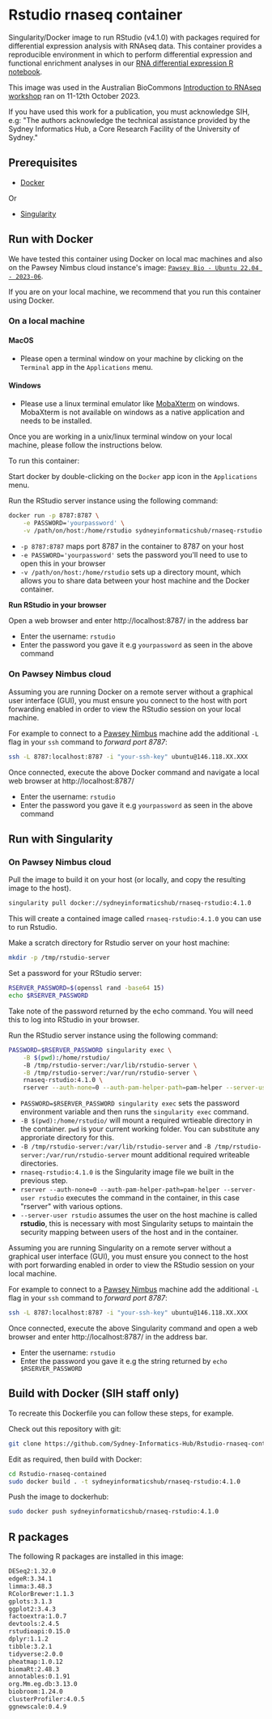 # Rstudio rnaseq container

Singularity/Docker image to run RStudio (v4.1.0) with packages required for differential expression analysis with RNAseq data. This container provides a reproducible environment in which to perform differential expression and functional enrichment analyses in our [RNA differential expression R notebook](https://github.com/Sydney-Informatics-Hub/rnaseq-differential-expression-Rnotebook). 

This image was used in the Australian BioCommons [Introduction to RNAseq workshop](https://sydney-informatics-hub.github.io/rnaseq-workshop-2023/) ran on 11-12th October 2023.

If you have used this work for a publication, you must acknowledge SIH, e.g: "The authors acknowledge the technical assistance provided by the Sydney Informatics Hub, a Core Research Facility of the University of Sydney."

## Prerequisites

* [Docker](https://docs.docker.com/get-docker/)

Or

* [Singularity](https://docs.sylabs.io/guides/3.7/admin-guide/installation.html)


## Run with Docker

We have tested this container using Docker on local mac machines and also on the Pawsey Nimbus cloud instance's image: [`Pawsey Bio - Ubuntu 22.04 - 2023-06`](https://support.pawsey.org.au/documentation/display/US/Nimbus+for+Bioinformatics). 

If you are on your local machine, we recommend that you run this container using Docker. 
  
### On a local machine

#### MacOS 

- Please open a terminal window on your machine by clicking on the `Terminal` app in the `Applications` menu.

#### Windows

- Please use a linux terminal emulator like [MobaXterm](https://mobaxterm.mobatek.net/) on windows. MobaXterm is not available on windows as a native application and needs to be installed.

Once you are working in a unix/linux terminal window on your local machine, please follow the instructions below.

To run this container:  

Start docker by double-clicking on the `Docker` app icon in the `Applications` menu. 

Run the RStudio server instance using the following command: 

```bash 
docker run -p 8787:8787 \
    -e PASSWORD='yourpassword' \
    -v /path/on/host:/home/rstudio sydneyinformaticshub/rnaseq-rstudio:4.1.0
```
* `-p 8787:8787` maps port 8787 in the container to 8787 on your host
* `-e PASSWORD='yourpassword'` sets the password you'll need to use to open this in your browser
* `-v /path/on/host:/home/rstudio` sets up a directory mount, which allows you to share data between your host machine and the Docker container.

**Run RStudio in your browser**  

Open a web browser and enter http://localhost:8787/  in the address bar

* Enter the username: `rstudio`
* Enter the password you gave it e.g `yourpassword` as seen in the above command

### On Pawsey Nimbus cloud

Assuming you are running Docker on a remote server without a graphical user interface (GUI), you must ensure you connect to the host with port forwarding enabled in order to view the RStudio session on your local machine.

For example to connect to a [Pawsey Nimbus](https://nimbus.pawsey.org.au/) machine add the additional `-L` flag in your `ssh` command to *forward port 8787*:

```bash
ssh -L 8787:localhost:8787 -i "your-ssh-key" ubuntu@146.118.XX.XXX
```

Once connected, execute the above Docker command and navigate a local web browser at http://localhost:8787/ 

- Enter the username: `rstudio`
- Enter the password you gave it e.g `yourpassword` as seen in the above command

## Run with Singularity

### On Pawsey Nimbus cloud

Pull the image to build it on your host (or locally, and copy the resulting image to the host). 

```bash 
singularity pull docker://sydneyinformaticshub/rnaseq-rstudio:4.1.0
```

This will create a contained image called `rnaseq-rstudio:4.1.0` you can use to run Rstudio.

Make a scratch directory for Rstudio server on your host machine:

```bash
mkdir -p /tmp/rstudio-server
```

Set a password for your RStudio server:

```bash
RSERVER_PASSWORD=$(openssl rand -base64 15)
echo $RSERVER_PASSWORD
```

Take note of the password returned by the echo command. You will need this to log into RStudio in your browser.

Run the RStudio server instance using the following command: 

```bash
PASSWORD=$RSERVER_PASSWORD singularity exec \
    -B $(pwd):/home/rstudio/
    -B /tmp/rstudio-server:/var/lib/rstudio-server \
    -B /tmp/rstudio-server:/var/run/rstudio-server \
    rnaseq-rstudio:4.1.0 \
    rserver --auth-none=0 --auth-pam-helper-path=pam-helper --server-user rstudio
```

* `PASSWORD=$RSERVER_PASSWORD singularity exec` sets the password environment variable and then runs the `singularity exec` command.
* `-B $(pwd):/home/rstudio/` will mount a required wrtieable directory in the container. `pwd` is your current working folder. You can substitute any approriate directory for this.
* `-B /tmp/rstudio-server:/var/lib/rstudio-server` and `-B /tmp/rstudio-server:/var/run/rstudio-server` mount additional required writeable directories.
* `rnaseq-rstudio:4.1.0` is the Singularity image file we built in the previous step.
* `rserver --auth-none=0 --auth-pam-helper-path=pam-helper --server-user rstudio` executes the command in the container, in this case "rserver" with various options.
* `--server-user rstudio` assumes the user on the host machine is called **rstudio**, this is necessary with most Singularity setups to maintain the security mapping between users of the host and in the container.

Assuming you are running Singularity on a remote server without a graphical user interface (GUI), you must ensure you connect to the host with port forwarding enabled in order to view the RStudio session on your local machine.

For example to connect to a [Pawsey Nimbus](https://nimbus.pawsey.org.au/) machine add the additional `-L` flag in your `ssh` command to *forward port 8787*:

```bash
ssh -L 8787:localhost:8787 -i "your-ssh-key" ubuntu@146.118.XX.XXX
```

Once connected, execute the above Singularity command and open a web browser and enter http://localhost:8787/ in the address bar.   

- Enter the username: `rstudio`  
- Enter the password you gave it e.g the string returned by `echo $RSERVER_PASSWORD`

## Build with Docker (SIH staff only)

To recreate this Dockerfile you can follow these steps, for example.

Check out this repository with git:

```bash 
git clone https://github.com/Sydney-Informatics-Hub/Rstudio-rnaseq-contained.git

```

Edit as required, then build with Docker:

```bash
cd Rstudio-rnaseq-contained
sudo docker build . -t sydneyinformaticshub/rnaseq-rstudio:4.1.0
```

Push the image to dockerhub:

```bash
sudo docker push sydneyinformaticshub/rnaseq-rstudio:4.1.0
```

## R packages 

The following R packages are installed in this image: 

```default
DESeq2:1.32.0
edgeR:3.34.1
limma:3.48.3
RColorBrewer:1.1.3
gplots:3.1.3
ggplot2:3.4.3
factoextra:1.0.7
devtools:2.4.5
rstudioapi:0.15.0
dplyr:1.1.2
tibble:3.2.1
tidyverse:2.0.0
pheatmap:1.0.12
biomaRt:2.48.3
annotables:0.1.91
org.Mm.eg.db:3.13.0
biobroom:1.24.0
clusterProfiler:4.0.5
ggnewscale:0.4.9
```


